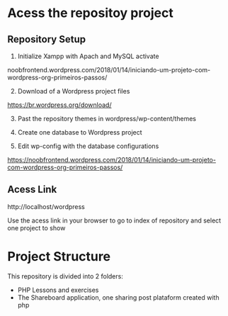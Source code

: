 # Acess the repositoy project

## Repository Setup
1. Initialize Xampp with Apach and MySQL activate

noobfrontend.wordpress.com/2018/01/14/iniciando-um-projeto-com-wordpress-org-primeiros-passos/

2. Download of a Wordpress project files

https://br.wordpress.org/download/

3. Past the repository themes in wordpress/wp-content/themes

4. Create one database to Wordpress project

5. Edit wp-config with the database configurations

https://noobfrontend.wordpress.com/2018/01/14/iniciando-um-projeto-com-wordpress-org-primeiros-passos/


## Acess Link
http://localhost/wordpress

Use the acess link in your browser to go to index of repository and select one project to show

# Project Structure 
This repository is divided into 2 folders:
* PHP Lessons and exercises 
* The Shareboard application, one sharing post plataform created with php
